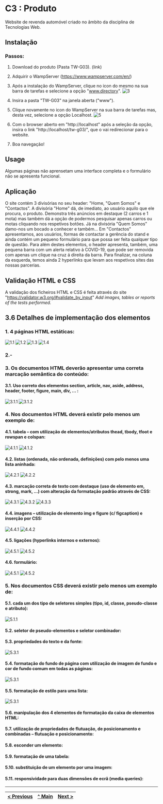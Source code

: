 # C3 : Produto

Website de revenda automóvel criado no âmbito da disciplina de Tecnologias Web.

## Instalação

### Passos:
1. Download do produto (Pasta TW-G03). (link)
2. Adquirir o WampServer (https://www.wampserver.com/en/)
3. Após a instalação do WampServer, clique no icon do mesmo na sua barra de tarefas e selecione a opção "www.directory".
![3](https://i.imgur.com/BrHBHjZ.png) 

4. Insira a pasta "TW-G03" na janela aberta ("www").
5. Clique novamente no icon do WampServer na sua barra de tarefas mas, desta vez, selecione a opção Localhost.
![5](https://i.imgur.com/OxZttbK.png) 

6. Com o browser aberto em "http://localhost" após a seleção da opção, insira o link "http://localhost/tw-g03/", que o vai redirecionar para o website.
7. Boa navegação!

## Usage

Algumas páginas não aprensetam uma interface completa e o formulário não se apresenta funcional.

## Aplicação

O site contém 3 divisórias no seu header: "Home, "Quem Somos" e "Contactos". A divisória "Home" dá, de imediato, ao usuário aquilo que ele procura, o produto. Demonstra três anúncios em destaque (2 carros e 1 mota) mas também dá a opção de podermos pesquisar apenas carros ou motas cliquando nos respetivos botões. Já na divisória "Quem Somos" damo-nos um bocado a conhecer e também... Em "Contactos" apresentamos, aos usuários, formas de contactar a gerência do stand e ainda contém um pequeno formulário para que possa ser feita qualquer tipo de questão. Para além destes elementos, o header apresenta, também, uma pequena barra com um alerta relativo à COVID-19, que pode ser removida com apenas um clique na cruz á direita da barra. Para finalizar, na coluna da esquerda, temos ainda 2 hyperlinks que levam aos respetivos sites das nossas parcerias.


## Validação HTML e CSS

A validação dos ficheiros HTML e CSS é feita através do site "https://validator.w3.org/#validate_by_input"
_Add images, tables or reports of the tests performed._

## 3.6 Detalhes de implementação dos elementos

### 1. 4 páginas HTML estáticas:
![1.1](https://i.imgur.com/eMjwtTo.png) ![1.2](https://i.imgur.com/aiH9Q5h.png) ![1.3](https://i.imgur.com/SlwPSHh.png) ![1.4](https://i.imgur.com/QygSwCE.png) 

### 2.-

### 3. Os documentos HTML deverão apresentar uma correta marcação semântica do conteúdo:

  #### 3.1. Uso correto dos elementos section, article, nav, aside, address, header, footer, figure, main, div, ... :
  ![3.1.1](https://i.imgur.com/r6friE2.png) ![3.1.2](https://i.imgur.com/U5Nj1XU.png)

### 4. Nos documentos HTML deverá existir pelo menos um exemplo de:

 #### 4.1. tabela – com utilização de elementos/atributos thead, tbody, tfoot e rowspan e colspan:
  ![4.1.1](https://i.imgur.com/i3ea9Mm.png) ![4.1.2](https://i.imgur.com/eiMUNU7.png)
  
 #### 4.2. listas (ordenada, não ordenada, definições) com pelo menos uma lista aninhada:
  ![4.2.1](https://i.imgur.com/GDqLPsY.png) ![4.2.2](https://i.imgur.com/TnBWhTq.png)
  
 #### 4.3. marcação correta de texto com destaque (uso de elemento em, strong, mark, …) com alteração da formatação padrão através de CSS:
  ![4.3.1](https://i.imgur.com/m3rKVYk.png) ![4.3.2](https://i.imgur.com/ZLWwZ39.png) ![4.3.3](https://i.imgur.com/CEIl9E5.png)
  
 #### 4.4. imagens – utilização de elemento img e figure (c/ figcaption) e inserção por CSS:
  ![4.4.1](https://i.imgur.com/iVwWtAW.png)  ![4.4.2](https://i.imgur.com/JZO3vJE.png)
  
 #### 4.5. ligações (hyperlinks internos e externos):
  
  ![4.5.1](https://i.imgur.com/9nkRfJu.png)  ![4.5.2](https://i.imgur.com/NH6AqQh.png)
  
 #### 4.6. formulário:
  
  ![4.5.1](https://i.imgur.com/PQjSEla.png)  ![4.5.2](https://i.imgur.com/VaYe4Ic.png)
  
### 5. Nos documentos CSS deverá existir pelo menos um exemplo de:
  
 #### 5.1. cada um dos tipo de seletores simples (tipo, id, classe, pseudo-classe e atributo):
  ![5.1.1](https://i.imgur.com/VaYe4Ic.png)
  
 #### 5.2. seletor de pseudo-elementos e seletor combinador:
  
 #### 5.3. propriedades do texto e da fonte:
  
  ![5.3.1](https://i.imgur.com/KnKuKkE.png)
 
 #### 5.4. formatação do fundo de página com utilização de imagem de fundo e cor de fundo comum em todas as páginas:
  
  ![5.3.1](https://i.imgur.com/lAPWCZ2.png)
  
 #### 5.5. formatação de estilo para uma lista:
  
  ![5.3.1](https://i.imgur.com/nACMLbx.png)

 #### 5.6. manipulação dos 4 elementos de formatação da caixa de elementos HTML:
  
 #### 5.7. utilização de propriedades de flutuação, de posicionamento e combinadas – flutuação e posicionamento:
  
 #### 5.8. esconder um elemento:
  
 #### 5.9. formatação de uma tabela:
  
 #### 5.10. substituição de um elemento por uma imagem:
  
 #### 5.11. responsividade para duas dimensões de ecrã (media queries):

  
  

  
  


---
[< Previous](c2.md) | [^ Main](https://github.com/TW-G03/TrabalhoFinal) | [Next >](c4.md)
:--- | :---: | ---: 

